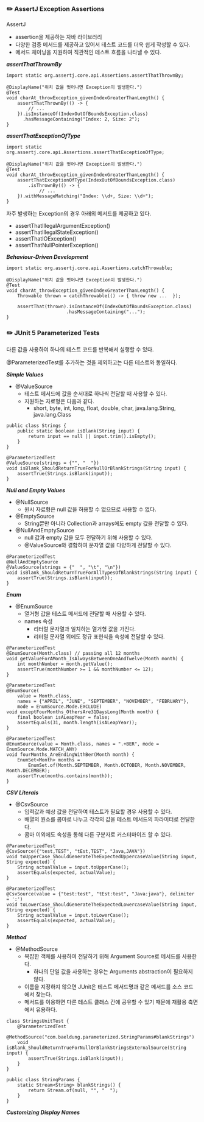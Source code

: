 ### ✏️ AssertJ Exception Assertions

AssertJ
- assertion을 제공하는 자바 라이브러리
- 다양한 검증 메서드를 제공하고 있어서 테스트 코드를 더욱 쉽게 작성할 수 있다.
- 메서드 체이닝을 지원하여 직관적인 테스트 흐름을 나타낼 수 있다.

***assertThatThrownBy***
```
import static org.assertj.core.api.Assertions.assertThatThrownBy;

@DisplayName("위치 값을 벗어나면 Exception이 발생한다.")
@Test
void charAt_throwException_givenIndexGreaterThanLength() {
    assertThatThrownBy(() -> {
        // ...
    }).isInstanceOf(IndexOutOfBoundsException.class)
      .hasMessageContaining("Index: 2, Size: 2");
}
```

***assertThatExceptionOfType***
```
import static org.assertj.core.api.Assertions.assertThatExceptionOfType;

@DisplayName("위치 값을 벗어나면 Exception이 발생한다.")
@Test
void charAt_throwException_givenIndexGreaterThanLength() {
    assertThatExceptionOfType(IndexOutOfBoundsException.class)
        .isThrownBy(() -> {
            // ...
    }).withMessageMatching("Index: \\d+, Size: \\d+");
}
```

자주 발생하는 Exception의 경우 아래의 메서드를 제공하고 있다.
- assertThatIllegalArgumentException()
- assertThatIllegalStateException()
- assertThatIOException()
- assertThatNullPointerException()

***Behaviour-Driven Development***
```
import static org.assertj.core.api.Assertions.catchThrowable;

@DisplayName("위치 값을 벗어나면 Exception이 발생한다.")
@Test
void charAt_throwException_givenIndexGreaterThanLength() {
    Throwable thrown = catchThrowable(() -> { throw new ...  });
    
    assertThat(thrown).isInstanceOf(IndexOutOfBoundsException.class)
                      .hasMessageContaining("...");
}
```

### ✏️ JUnit 5 Parameterized Tests

다른 값을 사용하여 하나의 테스트 코드를 반복해서 실행할 수 있다.

@ParameterizedTest를 추가하는 것을 제외하고는 다른 테스트와 동일하다.

***Simple Values***
- @ValueSource
  - 테스트 메서드에 값을 순서대로 하나씩 전달할 때 사용할 수 있다.
  - 지원하는 자료형은 다음과 같다.
    - short, byte, int, long, float, double, char, java.lang.String, java.lang.Class
```
public class Strings {
    public static boolean isBlank(String input) {
        return input == null || input.trim().isEmpty();
    }
}
```
```
@ParameterizedTest
@ValueSource(strings = {"", "  "})
void isBlank_ShouldReturnTrueForNullOrBlankStrings(String input) {
    assertTrue(Strings.isBlank(input));
}
```

***Null and Empty Values***
- @NullSource
  - 원시 자료형은 null 값을 허용할 수 없으므로 사용할 수 없다.
- @EmptySource
  - String뿐만 아니라 Collection과 arrays에도 empty 값을 전달할 수 있다.
- @NullAndEmptySource
  - null 값과 empty 값을 모두 전달하기 위해 사용할 수 있다.
  - @ValueSource와 결합하여 문자열 값을 다양하게 전달할 수 있다.
```
@ParameterizedTest
@NullAndEmptySource
@ValueSource(strings = {"  ", "\t", "\n"})
void isBlank_ShouldReturnTrueForAllTypesOfBlankStrings(String input) {
    assertTrue(Strings.isBlank(input));
}
```

***Enum***
- @EnumSource
  - 열거형 값을 테스트 메서드에 전달할 때 사용할 수 있다.
  - names 속성
    - 리터럴 문자열과 일치하는 열거형 값을 가진다. 
    - 리터럴 문자열 외에도 정규 표현식을 속성에 전달할 수 있다.
```
@ParameterizedTest
@EnumSource(Month.class) // passing all 12 months
void getValueForAMonth_IsAlwaysBetweenOneAndTwelve(Month month) {
    int monthNumber = month.getValue();
    assertTrue(monthNumber >= 1 && monthNumber <= 12);
}
```

```
@ParameterizedTest
@EnumSource(
    value = Month.class,
    names = {"APRIL", "JUNE", "SEPTEMBER", "NOVEMBER", "FEBRUARY"},
    mode = EnumSource.Mode.EXCLUDE)
void exceptFourMonths_OthersAre31DaysLong(Month month) {
    final boolean isALeapYear = false;
    assertEquals(31, month.length(isALeapYear));
}
```

```
@ParameterizedTest
@EnumSource(value = Month.class, names = ".+BER", mode = EnumSource.Mode.MATCH_ANY)
void fourMonths_AreEndingWithBer(Month month) {
    EnumSet<Month> months = 
        EnumSet.of(Month.SEPTEMBER, Month.OCTOBER, Month.NOVEMBER, Month.DECEMBER);
    assertTrue(months.contains(month));
}
```

***CSV Literals***
- @CsvSource
  - 입력값과 예상 값을 전달하여 테스트가 필요할 경우 사용할 수 있다.
  - 배열의 원소를 콤마로 나누고 각각의 값을 테스트 메서드의 파라미터로 전달한다.
  - 콤마 이외에도 속성을 통해 다른 구분자로 커스터마이즈 할 수 있다.
```
@ParameterizedTest
@CsvSource({"test,TEST", "tEst,TEST", "Java,JAVA"})
void toUpperCase_ShouldGenerateTheExpectedUppercaseValue(String input, String expected) {
    String actualValue = input.toUpperCase();
    assertEquals(expected, actualValue);
}
```

```
@ParameterizedTest
@CsvSource(value = {"test:test", "tEst:test", "Java:java"}, delimiter = ':')
void toLowerCase_ShouldGenerateTheExpectedLowercaseValue(String input, String expected) {
    String actualValue = input.toLowerCase();
    assertEquals(expected, actualValue);
}
```

***Method***
- @MethodSource
  - 복잡한 객체를 사용하여 전달하기 위해 Argument Source로 메서드를 사용한다.
    - 하나의 단일 값을 사용하는 경우는 Arguments abstraction이 필요하지 않다.
  - 이름을 지정하지 않으면 JUnit은 테스트 메서드명과 같은 메서드를 소스 코드에서 찾는다.
  - 메서드를 이용하면 다른 테스트 클래스 간에 공유할 수 있기 때문에 재활용 측면에서 유용하다.
```
class StringsUnitTest {
    @ParameterizedTest
    @MethodSource("com.baeldung.parameterized.StringParams#blankStrings")
    void isBlank_ShouldReturnTrueForNullOrBlankStringsExternalSource(String input) {
        assertTrue(Strings.isBlank(input));
    }
}
```

```
public class StringParams {
    static Stream<String> blankStrings() {
        return Stream.of(null, "", "  ");
    }
}
```

***Customizing Display Names***
```

```
